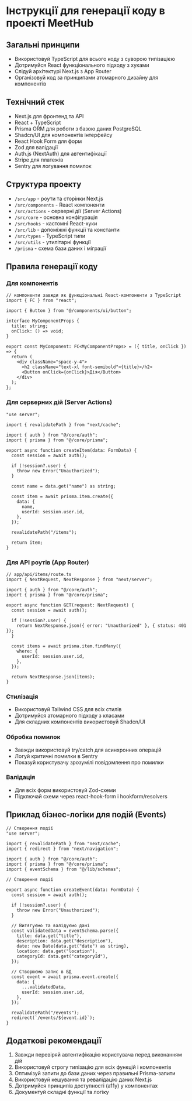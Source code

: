 # Інструкції для генерації коду в проекті MeetHub

## Загальні принципи

- Використовуй TypeScript для всього коду з суворою типізацією
- Дотримуйся React функціонального підходу з хуками
- Слідуй архітектурі Next.js з App Router
- Організовуй код за принципами атомарного дизайну для компонентів

## Технічний стек

- Next.js для фронтенд та API
- React + TypeScript
- Prisma ORM для роботи з базою даних PostgreSQL
- Shadcn/UI для компонентів інтерфейсу
- React Hook Form для форм
- Zod для валідації
- Auth.js (NextAuth) для автентифікації
- Stripe для платежів
- Sentry для логування помилок

## Структура проекту

- `/src/app` - роути та сторінки Next.js
- `/src/components` - React компоненти
- `/src/actions` - серверні дії (Server Actions)
- `/src/core` - основна конфігурація
- `/src/hooks` - кастомні React-хуки
- `/src/lib` - допоміжні функції та константи
- `/src/types` - TypeScript типи
- `/src/utils` - утилітарні функції
- `/prisma` - схема бази даних і міграції

## Правила генерації коду

### Для компонентів

```tsx
// компоненти завжди як функціональні React-компоненти з TypeScript
import { FC } from "react";

import { Button } from "@/components/ui/button";

interface MyComponentProps {
  title: string;
  onClick: () => void;
}

export const MyComponent: FC<MyComponentProps> = ({ title, onClick }) => {
  return (
    <div className="space-y-4">
      <h2 className="text-xl font-semibold">{title}</h2>
      <Button onClick={onClick}>Дія</Button>
    </div>
  );
};
```

### Для серверних дій (Server Actions)

```tsx
"use server";

import { revalidatePath } from "next/cache";

import { auth } from "@/core/auth";
import { prisma } from "@/core/prisma";

export async function createItem(data: FormData) {
  const session = await auth();

  if (!session?.user) {
    throw new Error("Unauthorized");
  }

  const name = data.get("name") as string;

  const item = await prisma.item.create({
    data: {
      name,
      userId: session.user.id,
    },
  });

  revalidatePath("/items");

  return item;
}
```

### Для API роутів (App Router)

```tsx
// app/api/items/route.ts
import { NextRequest, NextResponse } from "next/server";

import { auth } from "@/core/auth";
import { prisma } from "@/core/prisma";

export async function GET(request: NextRequest) {
  const session = await auth();

  if (!session?.user) {
    return NextResponse.json({ error: "Unauthorized" }, { status: 401 });
  }

  const items = await prisma.item.findMany({
    where: {
      userId: session.user.id,
    },
  });

  return NextResponse.json(items);
}
```

### Стилізація

- Використовуй Tailwind CSS для всіх стилів
- Дотримуйся атомарного підходу з класами
- Для складних компонентів використовуй Shadcn/UI

### Обробка помилок

- Завжди використовуй try/catch для асинхронних операцій
- Логуй критичні помилки в Sentry
- Показуй користувачу зрозумілі повідомлення про помилки

### Валідація

- Для всіх форм використовуй Zod-схеми
- Підключай схеми через react-hook-form і hookform/resolvers

## Приклад бізнес-логіки для подій (Events)

```tsx
// Створення події
"use server";

import { revalidatePath } from "next/cache";
import { redirect } from "next/navigation";

import { auth } from "@/core/auth";
import { prisma } from "@/core/prisma";
import { eventSchema } from "@/lib/schemas";

// Створення події

export async function createEvent(data: FormData) {
  const session = await auth();

  if (!session?.user) {
    throw new Error("Unauthorized");
  }

  // Витягуємо та валідуємо дані
  const validatedData = eventSchema.parse({
    title: data.get("title"),
    description: data.get("description"),
    date: new Date(data.get("date") as string),
    location: data.get("location"),
    categoryId: data.get("categoryId"),
  });

  // Створюємо запис в БД
  const event = await prisma.event.create({
    data: {
      ...validatedData,
      userId: session.user.id,
    },
  });

  revalidatePath("/events");
  redirect(`/events/${event.id}`);
}
```

## Додаткові рекомендації

1. Завжди перевіряй автентифікацію користувача перед виконанням дій
2. Використовуй строгу типізацію для всіх функцій і компонентів
3. Оптимізуй запити до бази даних через правильні Prisma-запити
4. Використовуй кешування та ревалідацію даних Next.js
5. Дотримуйся принципів доступності (a11y) у компонентах
6. Документуй складні функції та логіку
